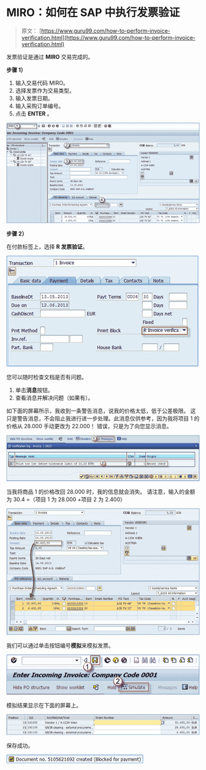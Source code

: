 # MIRO：如何在 SAP 中执行发票验证

> 原文： [https://www.guru99.com/how-to-perform-invoice-verification.html](https://www.guru99.com/how-to-perform-invoice-verification.html)

发票验证是通过 **MIRO** 交易完成的。

**步骤 1）**

1.  输入交易代码 MIRO。
2.  选择发票作为交易类型。
3.  输入发票日期。
4.  输入采购订单编号。
5.  点击 **ENTER** 。

[![](img/f4f7b3d4dbf4b9ce04ccf3b9b5bf9db7.png)](/images/sap/2013/05/052013_1200_22Howtoperf1.png)

**步骤 2）**

在付款标签上，选择 **R 发票验证**。

[![](img/40a7ee853c3159c14fdc4137a3b72099.png)](/images/sap/2013/05/052013_1200_22Howtoperf2.png)

您可以随时检查文档是否有问题。

1.  单击**消息**按钮。
2.  查看消息并解决问题（如果有）。

如下面的屏幕所示，我收到一条警告消息，说我的价格太低，低于公差极限。 这只是警告消息，不会阻止我进行进一步处理。此消息仅供参考，因为我将项目 1 的价格从 28.000 手动更改为 22.000！ 错误，只是为了向您显示消息。

[![](img/114263d7b9e288fc8d41f6ffceb29c94.png)](/images/sap/2013/05/052013_1200_22Howtoperf3.png)

当我将商品 1 的价格改回 28.000 时，我的信息就会消失。 请注意，输入的金额为 30.4 =（项目 1 为 28.000 +项目 2 为 2.400）

[![](img/c8602400d43552d8ffe4adc85cf2204e.png)](/images/sap/2013/05/052013_1200_22Howtoperf4.png)

我们可以通过单击按钮编号**模拟**来模拟发票。

[![](img/5b4f4e1d70d9d21f0f418e5485d6e2b2.png)](/images/sap/2013/05/052013_1200_22Howtoperf5.png)

模拟结果显示在下面的屏幕上。

[![](img/6d78c042c9806245193df34ce78d76dc.png)](/images/sap/2013/05/052013_1200_22Howtoperf6.png)

保存成功。

[![](img/40e2e10274765c49a7c6b2c79855f119.png)](/images/sap/2013/05/052013_1200_22Howtoperf7.png)